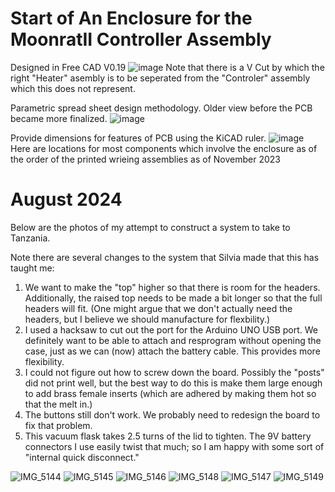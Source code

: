 # Start of An Enclosure for the MoonratII Controller Assembly

Designed in Free CAD V0.19
![image](https://github.com/PubInv/moonrat/assets/5836181/5df6ff7b-ca3f-4c3e-a1fe-eaae7c9bca92)
Note that there is a V Cut by which the right "Heater" asembly is to be seperated from the "Controler" assembly which this does not represent.

Parametric spread sheet design methodology.
Older view before the PCB became more finalized.
![image](https://github.com/ForrestErickson/moonrat_atForrestErickson/assets/5836181/51fa2da9-5e91-43d5-b44d-0ab9cf219550)


Provide dimensions for features of PCB using the KiCAD ruler.
![image](https://github.com/ForrestErickson/moonrat_atForrestErickson/assets/5836181/9c767c07-0560-4b43-92bb-2611c2af8cbc)
Here are locations for most components which involve the enclosure as of the order of the printed wrieing assemblies as of November 2023

# August 2024

Below are the photos of my attempt to construct a system to take to Tanzania.

Note there are several changes to the system that Silvia made that this has taught me:

1) We want to make the "top" higher so that there is room for the headers. Additionally, the raised top needs to be made a bit longer so that the full headers will fit. (One might argue that we don't actually need the headers, but I believe we should manufacture for flexbility.)
2) I used a hacksaw to cut out the port for the Arduino UNO USB port. We definitely want to be able to attach and resprogram without opening the case, just as we can (now) attach the battery cable. This provides more flexibility.
3) I could not figure out how to screw down the board. Possibly the "posts" did not print well, but the best way to do this is make them large enough to add brass female inserts (which are adhered by making them hot so that the melt in.)
4) The buttons still don't work. We probably need to redesign the board to fix that problem.
5) This vacuum flask takes 2.5 turns of the lid to tighten. The 9V battery connectors I use easily twist that much; so I am happy with some sort of "internal quick disconnect."


![IMG_5144](https://github.com/user-attachments/assets/4f75e131-2487-4167-bab5-2fb52cd016a5)
![IMG_5145](https://github.com/user-attachments/assets/80eec340-1d50-44ee-81ca-0f229694d464)
![IMG_5146](https://github.com/user-attachments/assets/c8c7dc30-c12c-494f-ad22-2c1634976cb1)
![IMG_5148](https://github.com/user-attachments/assets/86486ec3-1f0f-4e15-98c2-115c00c16977)
![IMG_5147](https://github.com/user-attachments/assets/d5b1772d-90a4-43ec-aeac-f42570560ce3)
![IMG_5149](https://github.com/user-attachments/assets/0d743d19-5e9f-4737-9a74-c68406e3af45)
